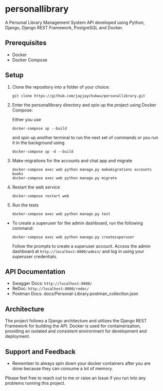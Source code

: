 # personallibrary

A Personal Library Management System API developed using Python, Django, Django REST Framework, PostgreSQL and Docker.

## Prerequisites

- Docker
- Docker Compose

## Setup

1. Clone the repository into a folder of your choice:

   ```shell
   git clone https://github.com/jayjaychukwu/personallibrary.git
   ```

2. Enter the personallibrary directory and spin up the project using Docker Compose:

   Either you use

    ```shell
    docker-compose up --build
    ```

   and spin up another terminal to run the next set of commands or you run it in the background using

   ```shell
   docker-compose up -d --build
   ```

3. Make migrations for the accounts and chat app and migrate

   ```shell
   docker-compose exec web python manage.py makemigrations accounts books
   docker-compose exec web python manage.py migrate
   ```

4. Restart the web service

   ```shell
   docker-compose restart web  
   ```

5. Run the tests

   ```shell
   docker-compose exec web python manage.py test
   ```

- To create a superuser for the admin dashboard, run the following command:
  
    ```shell
    docker-compose exec web python manage.py createsuperuser
    ```

    Follow the prompts to create a superuser account.
    Access the admin dashboard at `http://localhost:8000/admin/` and log in using your superuser credentials.

## API Documentation

- Swagger Docs: `http://localhost:8000/`
- ReDoc: `http://localhost:8000/redoc/`
- Postman Docs: docs/Personal-Library.postman_collection.json

## Architecture

The project follows a Django architecture and utilizes the Django REST Framework for building the API. Docker is used for containerization, providing an isolated and consistent environment for development and deployment.

## Support and Feedback

- Remember to always spin down your docker containers after you are done because they can consume a lot of memory.

Please feel free to reach out to me or raise an Issue if you run into any problems running this project.
